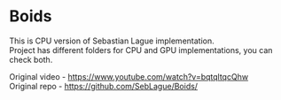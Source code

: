 # Boids

This is CPU version of Sebastian Lague implementation.  
Project has different folders for CPU and GPU implementations, you can check both.

Original video - https://www.youtube.com/watch?v=bqtqltqcQhw  
Original repo - https://github.com/SebLague/Boids/  
